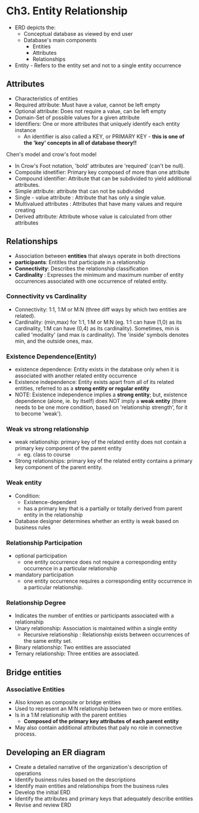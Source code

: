 # Ch3. Entity Relationship

* ERD depicts the:
  * Conceptual database as viewed by end user
  * Database's main components
    * Entities
    * Attributes
    * Relationships
* Entity - Refers to the entity set and not to a single entity occurrence

## Attributes

* Characteristics of entities 
* Required attribute: Must have a value, cannot be left empty
* Optional attribute: Does not require a value, can be left empty
* Domain-Set of possible values for a given attribute
* Identifiers: One or more attributes that uniquely identify each entity instance
  * An identifier is also called a KEY, or PRIMARY KEY - **this is one of the 'key' concepts in all of database theory!!**

Chen's model and crow's foot model

* In Crow's Foot notation, 'bold' attributes are 'required' \(can't be null\).
* Composite idnetifier: Primary key composed of more than one attribute
* Compound identifier: Attribute that can be subdivided to yield additional attributes.
* Simple attribute: attribute that can not be subdivided
* Single - value attribute : Attribute that has only a single value.
* Multivalued attributes : Attributes that have many values and require creating
* Derived attribute: Attribute whose value is calculated from other attributes

## Relationships

* Association between **entities** that always operate in both directions
* **participants**: Entitles that participate in a relationship
* **Connectivity**: Describes the relationship classification
* **Cardinality** : Expresses the minimum and maximum number of entity occurrences associated with one occurrence of related entity.

### Connectivity vs Cardinality

* Connectivity: 1:1, 1:M or M:N \(three diff ways by which two entities are related\).
* Cardinality: \(min,max\) for 1:1, 1:M or M:N \(eg. 1:1 can have \(1,0\) as its cardinality, 1:M can have \(0,4\) as its cardinality\). Sometimes, min is called 'modality' \(and max is cardinality\). The 'inside' symbols denotes min, and the outside ones, max.

### Existence Dependence\(Entity\)

* existence dependence: Entity exists in the database only when it is associated with another related entity occurrence
* Existence independence: Entity exists apart from all of its related entities, referred to as a **strong entity or regular entity**
* NOTE: Existence independence implies a **strong entity**; but, existence dependence \(alone, ie. by itself\) does NOT imply a **weak entity** \(there needs to be one more condition, based on 'relationship strength', for it to become 'weak'\).

### Weak vs strong relationship

* weak relationship: primary key of the related entity does not contain a primary key component of the parent entity
  * eg. class to course
* Strong relationships: primary key of the related entity contains a primary key component of the parent entity.

### Weak entity

* Condition: 
  * Existence-dependent 
  * has a primary key that is a partially or totally derived from parent entity in the relationship
* Database designer determines whether an entity is weak based on business rules

### Relationship Participation

* optional participation
  * one entity occurrence does not require a corresponding entity occurrence in a particular relationship 
* mandatory participation
  * one entity occurrence requires a corresponding entity occurrence in a particular relationship.

### Relationship Degree

* Indicates the number of entities or participants associated with a relationship
* Unary relationship: Association is maintained within a single entity
  * Recursive relationship : Relationship exists between occurrences of the same entity set.
* Binary relationship: Two entities are associated
* Ternary relationship: Three entities are associated.

## Bridge entities

### Associative Entities

* Also known as composite or bridge entities
* Used to represent an M:N relationship between two or more entities.
* Is in a 1:M relationship with the parent entities 
  * **Composed of the primary key attributes of each parent entity**
* May also contain additional attributes that paly no role in connective process.

## Developing an ER diagram

* Create a detailed narrative of the organization's description of operations
* Identify business rules based on the descriptions 
* Identify main entities and relationships from the business rules 
* Develop the initial ERD
* Identify the attributes and primary keys that adequately describe entities
* Revise and review ERD

